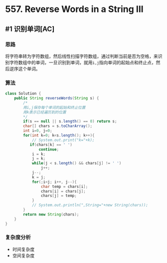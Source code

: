 # 557. Reverse Words in a String III

## #1 识别单词[AC]

### 思路

将字符串转为字符数组，然后线性扫描字符数组，通过判断当前是否为空格，来识别字符数组中的单词，一旦识别到单词，就用`i,j`指向单词的起始点和终止点，然后逆序这个单词。

### 算法

```java
class Solution {
    public String reverseWords(String s) {
        /*
        用i,j保存每个单词的起始和终止位置
        用k表示已经遍历到的位置
        */
        if(s == null || s.length() == 0) return s;
        char[] chars = s.toCharArray();
        int i=0, j=0;
        for(int k=0; k<s.length(); k++){
            // System.out.print("k="+k);
           if(chars[k] == ' ')
               continue;
            i = k;
            j = k;
            while(j < s.length() && chars[j] != ' ')
                j++;
            j--;
            k = j;
            for(;i<j; i++, j--){
                char temp = chars[i];
                chars[i] = chars[j];
                chars[j] = temp;
            }
            // System.out.println(",String="+new String(chars));
        }
        return new String(chars);
    }
}
```

### 复杂度分析

- 时间复杂度
- 空间复杂度